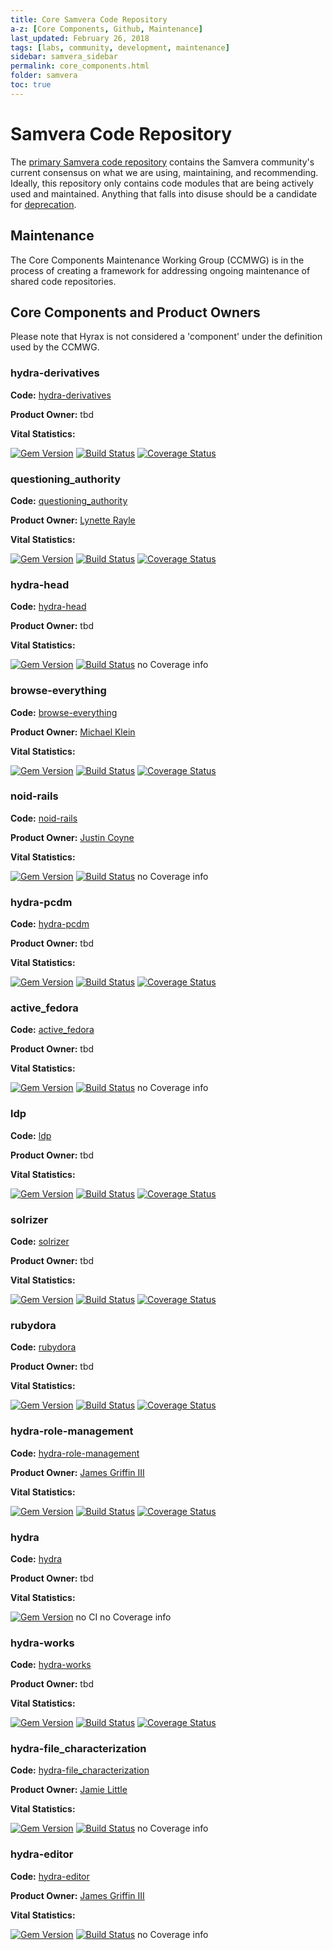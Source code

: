 ```yaml
---
title: Core Samvera Code Repository
a-z: [Core Components, Github, Maintenance]
last_updated: February 26, 2018
tags: [labs, community, development, maintenance]
sidebar: samvera_sidebar
permalink: core_components.html
folder: samvera
toc: true
---
```

# Samvera Code Repository

The [primary Samvera code repository](https://github.com/samvera) contains the 
Samvera community's current consensus 
on what we are using, maintaining, and recommending. Ideally, this repository 
only contains code modules that are being actively used and maintained. Anything 
that falls into disuse should be a candidate for [deprecation](deprecation.html). 

## Maintenance

The Core Components Maintenance Working Group (CCMWG) is in the process of creating a framework for 
addressing ongoing maintenance of shared code repositories. 

## Core Components and Product Owners

Please note that Hyrax is not considered a 'component' under the definition used by the CCMWG. 

### hydra-derivatives

**Code:** [hydra-derivatives](https://github.com/samvera/hydra-derivatives)

**Product Owner:** tbd

**Vital Statistics:**

[![Gem Version](https://badge.fury.io/rb/hydra-derivatives.svg)](https://badge.fury.io/rb/hydra-derivatives)
[![Build Status](https://travis-ci.org/samvera/hydra-derivatives.svg?branch=master)](https://travis-ci.org/samvera/hydra-derivatives)
[![Coverage Status](https://coveralls.io/repos/github/samvera/hydra-derivatives/badge.svg?branch=master)](https://coveralls.io/github/samvera/hydra-derivatives?branch=master)

### questioning_authority

**Code:** [questioning_authority](https://github.com/samvera/questioning_authority)

**Product Owner:** [Lynette Rayle](https://github.com/elrayle)

**Vital Statistics:**

[![Gem Version](https://badge.fury.io/rb/qa.svg)](https://badge.fury.io/rb/qa)
[![Build Status](https://travis-ci.org/samvera/questioning_authority.svg?branch=master)](https://travis-ci.org/samvera/questioning_authority)
[![Coverage Status](https://coveralls.io/repos/github/samvera/questioning_authority/badge.svg?branch=master)](https://coveralls.io/github/samvera/questioning_authority?branch=master)

### hydra-head

**Code:** [hydra-head](https://github.com/samvera/hydra-head)

**Product Owner:** tbd  

**Vital Statistics:**

[![Gem Version](https://badge.fury.io/rb/hydra-head.svg)](https://badge.fury.io/rb/hydra-head)
[![Build Status](https://travis-ci.org/samvera/hydra-head.svg?branch=master)](https://travis-ci.org/samvera/hydra-head)
 no Coverage info

### browse-everything

**Code:** [browse-everything](https://github.com/samvera/browse-everything)

**Product Owner:** [Michael Klein](https://github.com/mbklein)

**Vital Statistics:**

[![Gem Version](https://badge.fury.io/rb/browse-everything.svg)](https://badge.fury.io/rb/browse-everything)
[![Build Status](https://travis-ci.org/samvera/browse-everything.svg?branch=master)](https://travis-ci.org/samvera/browse-everything)
[![Coverage Status](https://coveralls.io/repos/github/samvera/browse-everything/badge.svg?branch=master)](https://coveralls.io/github/samvera/browse-everything?branch=master)

### noid-rails

**Code:** [noid-rails](https://github.com/samvera/noid-rails)

**Product Owner:** [Justin Coyne](https://github.com/jcoyne)

**Vital Statistics:**

[![Gem Version](https://badge.fury.io/rb/noid-rails.svg)](https://badge.fury.io/rb/noid-rails)
[![Build Status](https://travis-ci.org/samvera/noid-rails.svg?branch=master)](https://travis-ci.org/samvera/noid-rails)
 no Coverage info

### hydra-pcdm

**Code:** [hydra-pcdm](https://github.com/samvera/hydra-pcdm)

**Product Owner:** tbd  

**Vital Statistics:**

[![Gem Version](https://badge.fury.io/rb/hydra-pcdm.svg)](https://badge.fury.io/rb/hydra-pcdm)
[![Build Status](https://travis-ci.org/samvera/hydra-pcdm.svg?branch=master)](https://travis-ci.org/samvera/hydra-pcdm)
[![Coverage Status](https://coveralls.io/repos/github/samvera/hydra-pcdm/badge.svg?branch=master)](https://coveralls.io/github/samvera/hydra-pcdm?branch=master)

### active_fedora

**Code:** [active_fedora](https://github.com/samvera/active_fedora)

**Product Owner:** tbd  

**Vital Statistics:**

[![Gem Version](https://badge.fury.io/rb/active-fedora.svg)](https://badge.fury.io/rb/active-fedora)
[![Build Status](https://travis-ci.org/samvera/active_fedora.svg?branch=master)](https://travis-ci.org/samvera/active_fedora)
 no Coverage info

### ldp

**Code:** [ldp](https://github.com/samvera/ldp)

**Product Owner:** tbd  

**Vital Statistics:**

[![Gem Version](https://badge.fury.io/rb/ldp.svg)](https://badge.fury.io/rb/ldp)
[![Build Status](https://travis-ci.org/samvera/ldp.svg?branch=master)](https://travis-ci.org/samvera/ldp)
[![Coverage Status](https://coveralls.io/repos/github/samvera/ldp/badge.svg?branch=master)](https://coveralls.io/github/samvera/ldp?branch=master)

### solrizer

**Code:** [solrizer](https://github.com/samvera/solrizer)

**Product Owner:** tbd  

**Vital Statistics:**

[![Gem Version](https://badge.fury.io/rb/solrizer.svg)](https://badge.fury.io/rb/solrizer)
[![Build Status](https://travis-ci.org/samvera/solrizer.svg?branch=master)](https://travis-ci.org/samvera/solrizer)
[![Coverage Status](https://coveralls.io/repos/github/samvera/solrizer/badge.svg?branch=master)](https://coveralls.io/github/samvera/solrizer?branch=master)

### rubydora

**Code:** [rubydora](https://github.com/samvera/rubydora)

**Product Owner:** tbd  

**Vital Statistics:**

[![Gem Version](https://badge.fury.io/rb/rubydora.svg)](https://badge.fury.io/rb/rubydora)
[![Build Status](https://travis-ci.org/samvera/rubydora.svg?branch=master)](https://travis-ci.org/samvera/rubydora)
[![Coverage Status](https://coveralls.io/repos/github/samvera/rubydora/badge.svg?branch=master)](https://coveralls.io/github/samvera/rubydora?branch=master)

### hydra-role-management

**Code:** [hydra-role-management](https://github.com/samvera/hydra-role-management)

**Product Owner:** [James Griffin III](https://github.com/jrgriffiniii)

**Vital Statistics:**

[![Gem Version](https://badge.fury.io/rb/hydra-role-management.svg)](https://badge.fury.io/rb/hydra-role-management)
[![Build Status](https://travis-ci.org/samvera/hydra-role-management.svg?branch=master)](https://travis-ci.org/samvera/hydra-role-management)
[![Coverage Status](https://coveralls.io/repos/github/samvera/hydra-role-management/badge.svg?branch=master)](https://coveralls.io/github/samvera/hydra-role-management?branch=master)

### hydra

**Code:** [hydra](https://github.com/samvera/hydra)

**Product Owner:** tbd  

**Vital Statistics:**

[![Gem Version](https://badge.fury.io/rb/hydra.svg)](https://badge.fury.io/rb/hydra)
 no CI
 no Coverage info

### hydra-works

**Code:** [hydra-works](https://github.com/samvera/hydra-works)

**Product Owner:** tbd  

**Vital Statistics:**

[![Gem Version](https://badge.fury.io/rb/hydra-works.svg)](https://badge.fury.io/rb/hydra-works)
[![Build Status](https://travis-ci.org/samvera/hydra-works.svg?branch=master)](https://travis-ci.org/samvera/hydra-works)
[![Coverage Status](https://coveralls.io/repos/github/samvera/hydra-works/badge.svg?branch=master)](https://coveralls.io/github/samvera/hydra-works?branch=master)

### hydra-file_characterization

**Code:** [hydra-file_characterization](https://github.com/samvera/hydra-file_characterization)

**Product Owner:** [Jamie Little](https://github.com/little9)

**Vital Statistics:**

[![Gem Version](https://badge.fury.io/rb/hydra-file_characterization.svg)](https://badge.fury.io/rb/hydra-file_characterization)
[![Build Status](https://travis-ci.org/samvera/hydra-file_characterization.svg?branch=master)](https://travis-ci.org/samvera/hydra-file_characterization)
 no Coverage info

### hydra-editor

**Code:** [hydra-editor](https://github.com/samvera/hydra-editor)

**Product Owner:** [James Griffin III](https://github.com/jrgriffiniii)

**Vital Statistics:**

[![Gem Version](https://badge.fury.io/rb/hydra-editor.svg)](https://badge.fury.io/rb/hydra-editor)
[![Build Status](https://travis-ci.org/samvera/hydra-editor.svg?branch=master)](https://travis-ci.org/samvera/hydra-editor)
 no Coverage info
